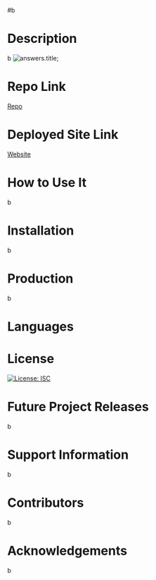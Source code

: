 
#b

# Description
b
![answers.title](b);

# Repo Link
[Repo](b)

# Deployed Site Link
[Website](b)

# How to Use It
b

# Installation
b

# Production
b

# Languages


# License
[![License: ISC](https://img.shields.io/badge/License-ISC-blue.svg)](https://opensource.org/licenses/ISC)

# Future Project Releases
b

# Support Information
b

# Contributors
b

# Acknowledgements
b
